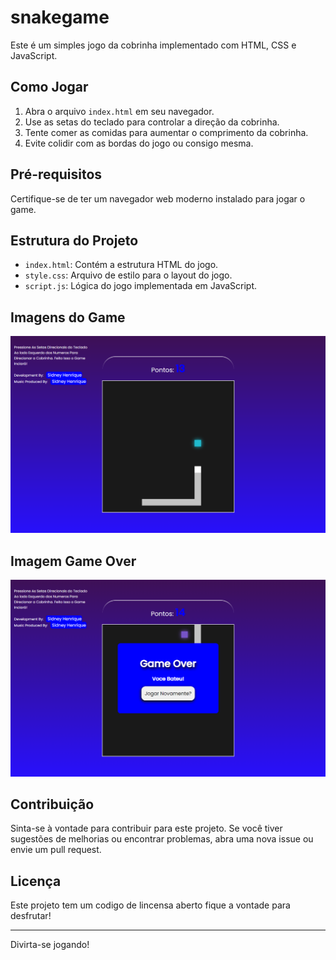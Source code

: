 # snakegame

Este é um simples jogo da cobrinha implementado com HTML, CSS e JavaScript.

## Como Jogar

1. Abra o arquivo `index.html` em seu navegador.
2. Use as setas do teclado para controlar a direção da cobrinha.
3. Tente comer as comidas para aumentar o comprimento da cobrinha.
4. Evite colidir com as bordas do jogo ou consigo mesma.

## Pré-requisitos

Certifique-se de ter um navegador web moderno instalado para jogar o game.

## Estrutura do Projeto

- `index.html`: Contém a estrutura HTML do jogo.
- `style.css`: Arquivo de estilo para o layout do jogo.
- `script.js`: Lógica do jogo implementada em JavaScript.

## Imagens do Game
<img src="./img/img_game.png">

## Imagem Game Over
<img src="./img/img_gameover.png">

## Contribuição

Sinta-se à vontade para contribuir para este projeto. Se você tiver sugestões de melhorias ou encontrar problemas, abra uma nova issue ou envie um pull request.

## Licença

Este projeto tem um codigo de lincensa aberto fique a vontade para desfrutar!

---

Divirta-se jogando!

